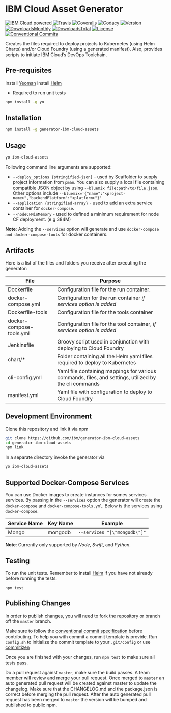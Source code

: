 # IBM Cloud Asset Generator

[![IBM Cloud powered][img-ibmcloud-powered]][url-cloud]
[![Travis][img-travis-master]][url-travis-master]
[![Coveralls][img-coveralls-master]][url-coveralls-master]
[![Codacy][img-codacy]][url-codacy]
[![Version][img-version]][url-npm]
[![DownloadsMonthly][img-npm-downloads-monthly]][url-npm]
[![DownloadsTotal][img-npm-downloads-total]][url-npm]
[![License][img-license]][url-npm]
[![Conventional Commits](https://img.shields.io/badge/Conventional%20Commits-1.0.0-yellow.svg)](https://conventionalcommits.org)

[img-ibmcloud-powered]: https://img.shields.io/badge/IBM%20Cloud-powered-blue.svg
[url-cloud]: http://bluemix.net
[url-npm]: https://www.npmjs.com/package/generator-ibm-cloud-assets
[img-license]: https://img.shields.io/npm/l/generator-ibm-cloud-assets.svg
[img-version]: https://img.shields.io/npm/v/generator-ibm-cloud-assets.svg
[img-npm-downloads-monthly]: https://img.shields.io/npm/dm/generator-ibm-cloud-assets.svg
[img-npm-downloads-total]: https://img.shields.io/npm/dt/generator-ibm-cloud-assets.svg

[img-travis-master]: https://travis-ci.org/ibm-developer/generator-ibm-cloud-assets.svg?branch=master
[url-travis-master]: https://travis-ci.org/ibm-developer/generator-ibm-cloud-assets/branches

[img-coveralls-master]: https://coveralls.io/repos/github/ibm-developer/generator-ibm-cloud-assets/badge.svg
[url-coveralls-master]: https://coveralls.io/github/ibm-developer/generator-ibm-cloud-assets

[img-codacy]: https://api.codacy.com/project/badge/Grade/a5893a4622094dc8920c8a372a8d3588?branch=master
[url-codacy]: https://www.codacy.com/app/ibm-developer/generator-ibm-cloud-assets

Creates the files required to deploy projects to Kubernetes (using Helm Charts) and/or Cloud Foundry (using a generated manifest). Also, provides scripts to initiate IBM Cloud’s DevOps Toolchain.

## Pre-requisites 

Install [Yeoman](http://yeoman.io)
Install [Helm](https://github.com/kubernetes/helm#install) 
 * Required to run unit tests
```bash
npm install -g yo
```

## Installation

```bash
npm install -g generator-ibm-cloud-assets
```

## Usage

```bash
yo ibm-cloud-assets
```

Following command line arguments are supported:
* `--deploy_options {stringified-json}` -  used by Scaffolder to supply project information from `pman`. You can also supply a local file containing compatible JSON object by using `--bluemix file:path/to/file.json`. Other options include `--bluemix='{"name":"<project-name>","backendPlatform":"<platform>"}'`
* `--application {stringified-array}` - used to add an extra service container for `docker-compose`.
* `--nodeCFMinMemory` - used to defined a minimum requirement for node CF deployment. (e.g 384M)

**Note**: Adding the `--services` option will generate and use `docker-compose and docker-compose-tools` for docker containers.

## Artifacts

Here is a list of the files and folders you receive after executing the generator:  

File  | Purpose
---       | ---
Dockerfile | Configuration file for the run container.
docker-compose.yml | Configuration for the run container *if services option is added*
Dockerfile-tools | Configuration file for the tools container 
docker-compose-tools.yml | Configuration file for the tool container, *if services option is added* 
Jenkinsfile | Groovy script used in conjunction with deploying to Cloud Foundry
chart/* | Folder containing all the Helm yaml files required to deploy to Kubernetes
cli-config.yml | Yaml file containing mappings for various commands, files, and settings, utilized by the cli commands
manifest.yml | Yaml file with configuration to deploy to Cloud Foundry

## Development Environment

Clone this repository and link it via npm

```bash
git clone https://github.com/ibm/generator-ibm-cloud-assets
cd generator-ibm-cloud-assets
npm link
```

In a separate directory invoke the generator via

```bash
yo ibm-cloud-assets 
```

## Supported Docker-Compose Services
You can use Docker images to create instances for somes services services. By passing in the `--services` option the generator will create the `docker-compose` and `docker-compose-tools.yml`.
Below is the services using `docker-compose`.

| Service Name | Key Name |           Example            |
|--------------|----------|------------------------------|
| Mongo        | mongodb  | `--services "[\"mongodb\"]"` |


**Note**: Currently only supported by *Node*, *Swift*, and *Python*.

## Testing

To run the unit tests. Remember to install [Helm](https://github.com/kubernetes/helm#install) if you have not already before running the tests.

```
npm test
```

## Publishing Changes

In order to publish changes, you will need to fork the repository or branch off the `master` branch.

Make sure to follow the [conventional commit specification](https://conventionalcommits.org/) before contributing. To help you with commit a commit template is provide. Run `config.sh` to initialize the commit template to your `.git/config` or use [commitizen](https://www.npmjs.com/package/commitizen)

Once you are finished with your changes, run `npm test` to make sure all tests pass.

Do a pull request against `master`, make sure the build passes. A team member will review and merge your pull request.
Once merged to `master` an auto generated pull request will be created against master to update the changelog. Make sure that the CHANGELOG.md and the package.json is correct before merging the pull request. After the auto generated pull request has been merged to `master` the version will be bumped and published to public npm.
